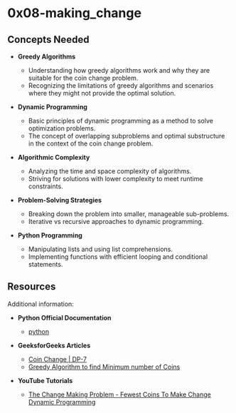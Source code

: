 # 0x08-making_change

## Concepts Needed

- **Greedy Algorithms**
  - Understanding how greedy algorithms work and why they are suitable for the coin change problem.
  - Recognizing the limitations of greedy algorithms and scenarios where they might not provide the optimal solution.

- **Dynamic Programming**
  - Basic principles of dynamic programming as a method to solve optimization problems.
  - The concept of overlapping subproblems and optimal substructure in the context of the coin change problem.

- **Algorithmic Complexity**
  - Analyzing the time and space complexity of algorithms.
  - Striving for solutions with lower complexity to meet runtime constraints.

- **Problem-Solving Strategies**
  - Breaking down the problem into smaller, manageable sub-problems.
  - Iterative vs recursive approaches to dynamic programming.

- **Python Programming**
  - Manipulating lists and using list comprehensions.
  - Implementing functions with efficient looping and conditional statements.

## Resources

Additional information:

- **Python Official Documentation**
  - [python](https://docs.python.org/)

- **GeeksforGeeks Articles**
  - [Coin Change | DP-7](https://www.geeksforgeeks.org/coin-change-dp-7/)
  - [Greedy Algorithm to find Minimum number of Coins](https://www.geeksforgeeks.org/greedy-algorithm-to-find-minimum-number-of-coins/)

- **YouTube Tutorials**
  - [The Change Making Problem - Fewest Coins To Make Change Dynamic Programming](https://www.youtube.com/watch?v=jgiZlGzXMBw)
